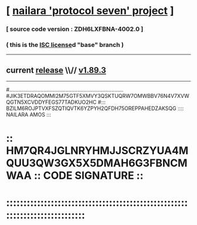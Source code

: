 
# [ [nailara 'protocol seven' project](http://nailara.network/) ]

### [ source code version : ZDH6LXFBNA-4002.0 ]

### ( this is the [ISC license](license)d "base" branch )
---
## current [release](https://github.com/nailara-technologies/protocol-7/releases) \\\\// [v1.89.3](https://github.com/nailara-technologies/protocol-7/releases/tag/v1.89.3)
---

#.............................................................................
#JIK3ETDRAQOMMI2M75GTF5XMVY3QSKTUQRW7OMWBBV76N4V7XVWQGTN5XCVDDYFEGS77TADKUO2HC
#::: BZILM6ROJPTVXFSZQTIQVTK6YZPYH2QFDH75OREPPAHEDZAKSQG :::: NAILARA AMOS :::
# :: HM7QR4JGLNRYHMJJSCRZYUA4MQUU3QW3GX5X5DMAH6G3FBNCMWAA :: CODE SIGNATURE ::
# ::::::::::::::::::::::::::::::::::::::::::::::::::::::::::::::::::::::::::::
